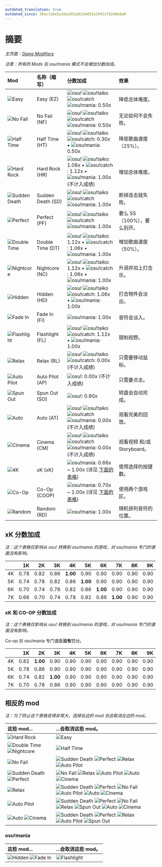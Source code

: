 ```yaml
---
outdated_translation: true
outdated_since: 3bec7abe5a3da2952e6324d55a29431f9240e8a0
---
```


# 摘要

*主页面：[Game Modifiers](/wiki/Game_modifier)*

*注意：所有的 Mods 在 osu!mania 模式不会增加分数加成。*

| Mod | 名称（缩写） | 分数加成 | 效果 |
| :-- | :-- | :-- | :-- |
| ![Easy](/wiki/shared/mods/EZ.png) | Easy (EZ) | ![][osu!] ![][osu!taiko] ![][osu!catch] ![][osu!mania]: 0.50x | 降低总体难度。 |
| ![No Fail](/wiki/shared/mods/NF.png) | No Fail (NF) | ![][osu!] ![][osu!taiko] ![][osu!catch] ![][osu!mania]: 0.50x | 无论如何不会失败。 |
| ![Half Time](/wiki/shared/mods/HT.png) | Half Time (HT) | ![][osu!] ![][osu!taiko] ![][osu!catch]: 0.30x • ![][osu!mania]: 0.50x | 降低歌曲速度（25%）。 |
| ![Hard Rock](/wiki/shared/mods/HR.png) | Hard Rock (HR) | ![][osu!] ![][osu!taiko]: 1.06x • ![][osu!catch]: 1.12x • ![][osu!mania]: 1.00x (不计入成绩) | 增加总体难度。 |
| ![Sudden Death](/wiki/shared/mods/SD.png) | Sudden Death (SD) | ![][osu!] ![][osu!taiko] ![][osu!catch] ![][osu!mania]: 1.00x | 断掉连击就失败。 |
| ![Perfect](/wiki/shared/mods/PF.png) | Perfect (PF) | ![][osu!] ![][osu!taiko] ![][osu!catch] ![][osu!mania]: 1.00x | 要么 SS（100%），要么别开。 |
| ![Double Time](/wiki/shared/mods/DT.png) | Double Time (DT) | ![][osu!] ![][osu!taiko]: 1.12x • ![][osu!catch]: 1.06x • ![][osu!mania]: 1.00x | 增加歌曲速度（50%）。 |
| ![Nightcore](/wiki/shared/mods/NC.png) | Nightcore (NC) | ![][osu!] ![][osu!taiko]: 1.12x • ![][osu!catch]: 1.06x • ![][osu!mania]: 1.00x | 升调并加上打击乐。 |
| ![Hidden](/wiki/shared/mods/HD.png) | Hidden (HD) | ![][osu!] ![][osu!taiko] ![][osu!catch]: 1.06x • ![][osu!mania]: 1.00x | 打击物件会淡出。 |
| ![Fade In](/wiki/shared/mods/FI.png) | Fade In (FI) | ![][osu!mania]: 1.00x | 音符会淡入。 |
| ![Flashlight](/wiki/shared/mods/FL.png) | Flashlight (FL) | ![][osu!] ![][osu!taiko] ![][osu!catch]: 1.12x • ![][osu!mania]: 1.00x | 限制视野。 |
| ![Relax](/wiki/shared/mods/RL.png) | Relax (RL) | ![][osu!] ![][osu!taiko] ![][osu!catch]: 0.00x (不计入成绩) | 只需要移动鼠标。 |
| ![Auto Pilot](/wiki/shared/mods/AP.png) | Auto Pilot (AP) | ![][osu!]: 0.00x (不计入成绩) | 只需要点击。 |
| ![Spun Out](/wiki/shared/mods/SO.png) | Spun Out (SO) | ![][osu!]: 0.90x | 转盘会自动完成。 |
| ![Auto](/wiki/shared/mods/AT.png) | Auto (AT) | ![][osu!] ![][osu!taiko] ![][osu!catch] ![][osu!mania]: 0.00x (不计入成绩) | 观看完美的回放。 |
| ![Cinema](/wiki/shared/mods/CM.png) | Cinema (CM) | ![][osu!] ![][osu!taiko] ![][osu!catch] ![][osu!mania]: 0.00x (不计入成绩) | 观看视频 和/或 Storyboard。 |
| ![4K](/wiki/shared/mods/4K.png) | xK (xK) | ![][osu!mania]: 0.66x ~ 1.00x (详见 [下面的表格](#xk-分数加成)) | 使用选择的按键数。 |
| ![Co-Op](/wiki/shared/mods/CP.png) | Co-Op (COOP) | ![][osu!mania]: 0.70x ~ 1.00x (详见 [下面的表格](#xk-和-co-op-分数加成)) | 使用两个游戏区。 |
| ![Random](/wiki/shared/mods/RD.png) | Random (RD) | ![][osu!mania]: 1.00x | 随机排列音符的位置。 |

## xK 分数加成

*注：这个表格仅影响从 osu! 转换到 osu!mania 的游戏，对 osu!mania 专门的谱面没有影响。*

|  | 1K | 2K | 3K | 4K | 5K | 6K | 7K | 8K | 9K |
| :-: | --: | --: | --: | --: | --: | --: | --: | --: | --: |
| 4K | 0.78 | 0.82 | 0.86 | **1.00** | 0.90 | 0.90 | 0.90 | 0.90 | 0.90 |
| 5K | 0.74 | 0.78 | 0.82 | 0.86 | **1.00** | 0.90 | 0.90 | 0.90 | 0.90 |
| 6K | 0.70 | 0.74 | 0.78 | 0.82 | 0.86 | **1.00** | 0.90 | 0.90 | 0.90 |
| 7K | 0.66 | 0.70 | 0.74 | 0.78 | 0.82 | 0.86 | **1.00** | 0.90 | 0.90 |

### xK 和 CO-OP 分数加成

*注：这个表格仅影响从 osu! 转换到 osu!mania 的游戏，对 osu!mania 专门的谱面没有影响。*

Co-op 对 osu!mania 专门谱面**没有**罚分。

|  | 1K | 2K | 3K | 4K | 5K | 6K | 7K | 8K | 9K |
| :-: | --: | --: | --: | --: | --: | --: | --: | --: | --: |
| 4K | 0.82 | **1.00** | 0.90 | 0.90 | 0.90 | 0.90 | 0.90 | 0.90 | 0.90 |
| 5K | 0.78 | 0.86 | 0.90 | 0.90 | 0.90 | 0.90 | 0.90 | 0.90 | 0.90 |
| 6K | 0.74 | 0.82 | **1.00** | 0.90 | 0.90 | 0.90 | 0.90 | 0.90 | 0.90 |
| 7K | 0.70 | 0.78 | 0.86 | 0.90 | 0.90 | 0.90 | 0.90 | 0.90 | 0.90 |

## 相反的 mod

*注：为了防止这个表格变得非常大，选择右边的 mod 也会取消左边的 mod。*

| 这些 mod... | ...会取消这些 mod。 |
| :-- | :-- |
| ![Hard Rock](/wiki/shared/mods/HR.png) | ![Easy](/wiki/shared/mods/EZ.png) |
| ![Double Time](/wiki/shared/mods/DT.png) ![Nightcore](/wiki/shared/mods/NC.png) | ![Half Time](/wiki/shared/mods/HT.png) |
| ![No Fail](/wiki/shared/mods/NF.png) | ![Sudden Death](/wiki/shared/mods/SD.png) ![Perfect](/wiki/shared/mods/PF.png) ![Relax](/wiki/shared/mods/RL.png) ![Auto Pilot](/wiki/shared/mods/AP.png) |
| ![Sudden Death](/wiki/shared/mods/SD.png) ![Perfect](/wiki/shared/mods/PF.png) | ![No Fail](/wiki/shared/mods/NF.png) ![Relax](/wiki/shared/mods/RL.png) ![Auto Pilot](/wiki/shared/mods/AP.png) ![Auto](/wiki/shared/mods/AT.png) ![Cinema](/wiki/shared/mods/CM.png) |
| ![Relax](/wiki/shared/mods/RL.png) | ![Sudden Death](/wiki/shared/mods/SD.png) ![Perfect](/wiki/shared/mods/PF.png) ![No Fail](/wiki/shared/mods/NF.png) ![Auto Pilot](/wiki/shared/mods/AP.png) ![Auto](/wiki/shared/mods/AT.png) ![Cinema](/wiki/shared/mods/CM.png) |
| ![Auto Pilot](/wiki/shared/mods/AP.png) | ![Sudden Death](/wiki/shared/mods/SD.png) ![Perfect](/wiki/shared/mods/PF.png) ![No Fail](/wiki/shared/mods/NF.png) ![Relax](/wiki/shared/mods/RL.png) ![Spun Out](/wiki/shared/mods/SO.png) ![Auto](/wiki/shared/mods/AT.png) ![Cinema](/wiki/shared/mods/CM.png) |
| ![Auto](/wiki/shared/mods/AT.png) ![Cinema](/wiki/shared/mods/CM.png) | ![Sudden Death](/wiki/shared/mods/SD.png) ![Perfect](/wiki/shared/mods/PF.png) ![Relax](/wiki/shared/mods/RL.png) ![Auto Pilot](/wiki/shared/mods/AP.png) ![Spun Out](/wiki/shared/mods/SO.png) |

### osu!mania

| 这些 mod... | ...会取消这些 mod。 |
| :-- | :-- |
| ![Hidden](/wiki/shared/mods/HD.png) ![Fade In](/wiki/shared/mods/FI.png) | ![Flashlight](/wiki/shared/mods/FL.png) |

[osu!]: /wiki/shared/mode/osu.png "osu!"
[osu!taiko]: /wiki/shared/mode/taiko.png "osu!taiko"
[osu!catch]: /wiki/shared/mode/catch.png "osu!catch"
[osu!mania]: /wiki/shared/mode/mania.png "osu!mania"
